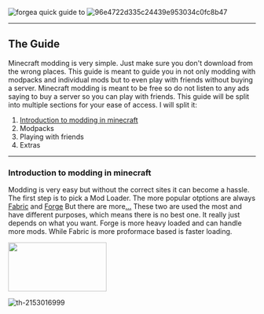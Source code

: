 ![forge](https://github.com/hollowshield/minecraftmodding/assets/70131064/2ce8d210-510e-4d6a-9162-a3f05f32917c)a quick guide to ![96e4722d335c24439e953034c0fc8b47](https://github.com/hollowshield/minecraftmodding/assets/70131064/abe5392b-45aa-4c3a-8fd5-4a865257a5c3)
 
---

## The Guide
Minecraft modding is very simple. Just make sure you don't download from the wrong places. 
This guide is meant to guide you in not only modding with modpacks and individual mods but to even play with friends without buying a server. Minecraft modding is meant to be free so do not listen to any ads saying to buy a server so you can play with friends. 
This guide will be split into multiple sections for your ease of access. I will split it:
1. [Introduction to modding in minecraft](#Intro)
2. Modpacks
3. Playing with friends
4. Extras

---

### Introduction to modding in minecraft 


Modding is very easy but without the correct sites it can become a hassle. 
The first step is to pick a Mod Loader.
The more popular otptions are always [Fabric](https://fabricmc.net/) and [Forge](https://files.minecraftforge.net/net/minecraftforge/forge/)
But there are more[...](https://ftb.fandom.com/wiki/Category:Modloaders)
These two are used the most and have different purposes, which means there is no best one. It really just depends on what you want. Forge is more heavy loaded and can handle more mods. While Fabric is more proformace based is faster loading. 

<img src="https://github.com/hollowshield/minecraftmodding/assets/70131064/76690140-3577-452e-9587-af6e74e992b0" width="200" height="100">


![th-2153016999](https://github.com/hollowshield/minecraftmodding/assets/70131064/07bbe05e-b22b-49db-b274-9c0115470b38)


